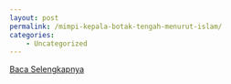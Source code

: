 ```yaml
---
layout: post
permalink: /mimpi-kepala-botak-tengah-menurut-islam/
categories:
    - Uncategorized
---
```


[Baca Selengkapnya](/10)